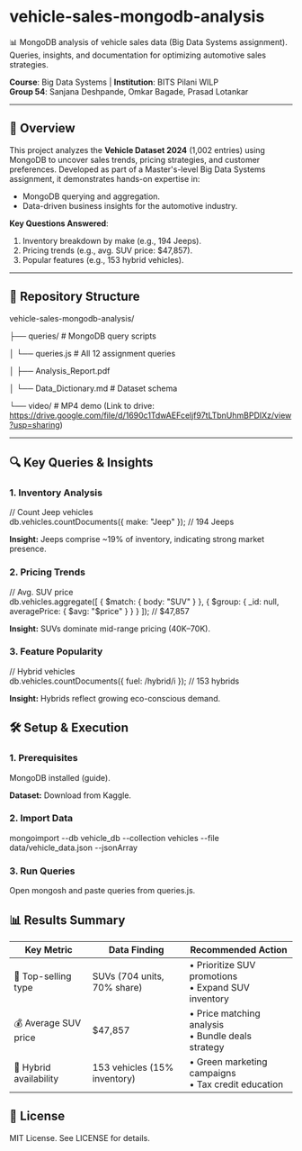 # vehicle-sales-mongodb-analysis
📊 MongoDB analysis of vehicle sales data (Big Data Systems assignment).   Queries, insights, and documentation for optimizing automotive sales strategies.  

**Course**: Big Data Systems | **Institution**: BITS Pilani WILP  
**Group 54**: Sanjana Deshpande, Omkar Bagade, Prasad Lotankar  

---

## 📌 Overview  
This project analyzes the **Vehicle Dataset 2024** (1,002 entries) using MongoDB to uncover sales trends, pricing strategies, and customer preferences. Developed as part of a Master's-level Big Data Systems assignment, it demonstrates hands-on expertise in:  
- MongoDB querying and aggregation.  
- Data-driven business insights for the automotive industry.  

**Key Questions Answered**:  
1. Inventory breakdown by make (e.g., 194 Jeeps).  
2. Pricing trends (e.g., avg. SUV price: $47,857).  
3. Popular features (e.g., 153 hybrid vehicles).  

---

## 📂 Repository Structure

vehicle-sales-mongodb-analysis/

├── queries/ # MongoDB query scripts

│ └── queries.js # All 12 assignment queries 

│ ├── Analysis_Report.pdf

│ └── Data_Dictionary.md # Dataset schema

└── video/ # MP4 demo (Link to drive: https://drive.google.com/file/d/1690c1TdwAEFceljf97tLTbnUhmBPDIXz/view?usp=sharing)


---

## 🔍 Key Queries & Insights  
### 1. Inventory Analysis  
// Count Jeep vehicles  
db.vehicles.countDocuments({ make: "Jeep" });  // 194 Jeeps

**Insight:** Jeeps comprise ~19% of inventory, indicating strong market presence.

###  2. Pricing Trends
// Avg. SUV price  
db.vehicles.aggregate([
  { $match: { body: "SUV" } },
  { $group: { _id: null, averagePrice: { $avg: "$price" } } }
]);  // $47,857

**Insight:** SUVs dominate mid-range pricing (40K–70K).

### 3. Feature Popularity
// Hybrid vehicles  
db.vehicles.countDocuments({ fuel: /hybrid/i });  // 153 hybrids

**Insight:** Hybrids reflect growing eco-conscious demand.

## 🛠️ Setup & Execution
### 1. Prerequisites
MongoDB installed (guide).

**Dataset:** Download from Kaggle.

### 2. Import Data
mongoimport --db vehicle_db --collection vehicles --file data/vehicle_data.json --jsonArray

### 3. Run Queries
Open mongosh and paste queries from queries.js.

## 📊 Results Summary

| **Key Metric**          | **Data Finding**                 | **Recommended Action**                   |
|-------------------------|----------------------------------|------------------------------------------|
| 🚗 Top-selling type     | SUVs (704 units, 70% share)      | • Prioritize SUV promotions<br>• Expand SUV inventory |
| 💰 Average SUV price   | $47,857                          | • Price matching analysis<br>• Bundle deals strategy |
| 🌿 Hybrid availability | 153 vehicles (15% inventory)     | • Green marketing campaigns<br>• Tax credit education |


## 📜 License
MIT License. See LICENSE for details.
